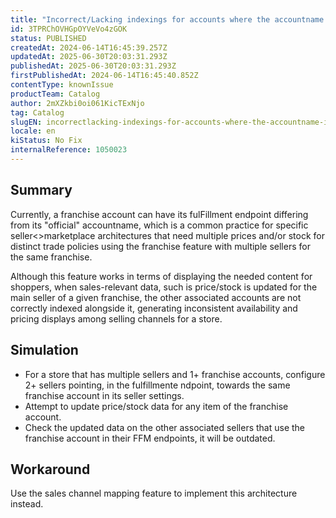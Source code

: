 ```yaml
---
title: "Incorrect/Lacking indexings for accounts where the accountname is different from the one registered on the fulfillmentEndpoint"
id: 3TPRChOVHGpOYVeVo4zGOK
status: PUBLISHED
createdAt: 2024-06-14T16:45:39.257Z
updatedAt: 2025-06-30T20:03:31.293Z
publishedAt: 2025-06-30T20:03:31.293Z
firstPublishedAt: 2024-06-14T16:45:40.852Z
contentType: knownIssue
productTeam: Catalog
author: 2mXZkbi0oi061KicTExNjo
tag: Catalog
slugEN: incorrectlacking-indexings-for-accounts-where-the-accountname-is-different-from-the-one-registered-on-the-fulfillmentendpoint
locale: en
kiStatus: No Fix
internalReference: 1050023
---
```


## Summary


Currently, a franchise account can have its fulFillment endpoint differing from its "official" accountname, which is a common practice for specific seller<>marketplace architectures that need multiple prices and/or stock for distinct trade policies using the franchise feature with multiple sellers for the same franchise.

Although this feature works in terms of displaying the needed content for shoppers, when sales-relevant data, such is price/stock is updated for the main seller of a given franchise, the other associated accounts are not correctly indexed alongside it, generating inconsistent availability and pricing displays among selling channels for a store.


##

## Simulation



- For a store that has multiple sellers and 1+ franchise accounts, configure 2+ sellers pointing, in the fulfillmente ndpoint, towards the same franchise account in its seller settings.
- Attempt to update price/stock data for any item of the franchise account.
- Check the updated data on the other associated sellers that use the franchise account in their FFM endpoints, it will be outdated.


##

## Workaround


Use the sales channel mapping feature to implement this architecture instead.





